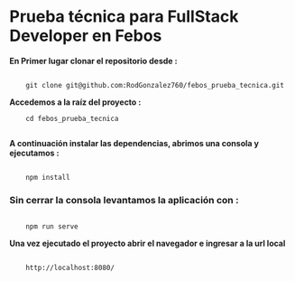 
# Prueba técnica para FullStack Developer en Febos

**En Primer lugar clonar el repositorio desde :**

```

	git clone git@github.com:RodGonzalez760/febos_prueba_tecnica.git  

```

**Accedemos a la raíz del proyecto :**

```
	cd febos_prueba_tecnica
	
```

**A continuación instalar las dependencias, abrimos una consola y ejecutamos :**

```

	npm install

```

  

### Sin cerrar la consola levantamos la aplicación con :

```

	npm run serve

```

  

**Una vez ejecutado el proyecto abrir el navegador e ingresar a la url local**

```

	http://localhost:8080/

```
